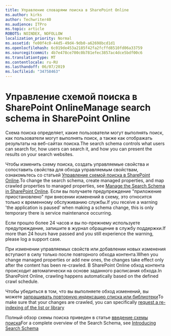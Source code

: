 ```yaml
---
title: Управление словарями поиска в SharePoint Online
ms.author: kirks
author: Techwriter40
ms.audience: ITPro
ms.topic: article
ROBOTS: NOINDEX, NOFOLLOW
localization_priority: Normal
ms.assetid: fe00f4c0-44d5-49d4-9db0-a62698bcd1d1
ms.openlocfilehash: 6c019de453a2185f42fa2fcffd8510fd06a33759
ms.sourcegitcommit: 4b7e478ce700c0b781efec3857ac4dce5bdf00c6
ms.translationtype: MT
ms.contentlocale: ru-RU
ms.lasthandoff: 06/07/2019
ms.locfileid: "34758463"
---
```

# <a name="manage-search-schema-in-sharepoint-online"></a><span data-ttu-id="7806c-102">Управление схемой поиска в SharePoint Online</span><span class="sxs-lookup"><span data-stu-id="7806c-102">Manage search schema in SharePoint Online</span></span>

<span data-ttu-id="7806c-103">Схема поиска определяет, какие пользователи могут выполнять поиск, как пользователи могут выполнять поиск, а также как отображать результаты на веб-сайтах поиска.</span><span class="sxs-lookup"><span data-stu-id="7806c-103">The search schema controls what users can search for, how users can search it, and how you can present the results on your search websites.</span></span> 

<span data-ttu-id="7806c-104">Чтобы изменить схему поиска, создать управляемые свойства и сопоставить свойства для обхода управляемым свойствам, ознакомьтесь со статьей [Управление схемой поиска в SharePoint Online](https://docs.microsoft.com/sharepoint/manage-search-schema).</span><span class="sxs-lookup"><span data-stu-id="7806c-104">To change the search schema, create managed properties, and map crawled properties to managed properties, see [Manage the Search Schema in SharePoint Online](https://docs.microsoft.com/sharepoint/manage-search-schema).</span></span> <span data-ttu-id="7806c-105">Если вы получаете предупреждение "приложение приостановлено" при внесении изменений в схему, это относится только к временному обслуживанию службы.</span><span class="sxs-lookup"><span data-stu-id="7806c-105">If you receive a warning 'the application is paused' when making a schema change, this is only temporary there is service maintenance occurring.</span></span> 

<span data-ttu-id="7806c-106">Если прошло более 24 часов и вы по-прежнему используете предупреждение, запишите в журнал обращение в службу поддержки.</span><span class="sxs-lookup"><span data-stu-id="7806c-106">If more than 24 hours have passed and you still experience the warning, please log a support case.</span></span>

<span data-ttu-id="7806c-107">При изменении управляемых свойств или добавлении новых изменения вступают в силу только после повторного обхода контента.</span><span class="sxs-lookup"><span data-stu-id="7806c-107">When you change managed properties or add new ones, the changes take effect only after the content has been re-crawled.</span></span> <span data-ttu-id="7806c-108">В SharePoint Online обход контента происходит автоматически на основе заданного расписания обхода.</span><span class="sxs-lookup"><span data-stu-id="7806c-108">In SharePoint Online, crawling happens automatically based on the defined crawl schedule.</span></span>

<span data-ttu-id="7806c-109">Чтобы убедиться в том, что вы выполняете обход изменений, вы можете [запрашивать повторную индексацию списка или библиотеки](https://docs.microsoft.com/sharepoint/manage-search-schema#request-re-indexing-of-a-document-library-or-list)</span><span class="sxs-lookup"><span data-stu-id="7806c-109">To make sure that your changes are crawled, you can specifically [request a re-indexing of the list or library](https://docs.microsoft.com/sharepoint/manage-search-schema#request-re-indexing-of-a-document-library-or-list)</span></span> 

<span data-ttu-id="7806c-110">Полный обзор схемы поиска приведен в статье [введение схемы поиска](https://blogs.technet.microsoft.com/tothesharepoint/2012/11/25/introducing-search-schema-for-sharepoint-2013/)</span><span class="sxs-lookup"><span data-stu-id="7806c-110">For a complete overview of the Search Schema, see [Introducing Search Schema](https://blogs.technet.microsoft.com/tothesharepoint/2012/11/25/introducing-search-schema-for-sharepoint-2013/)</span></span> 

